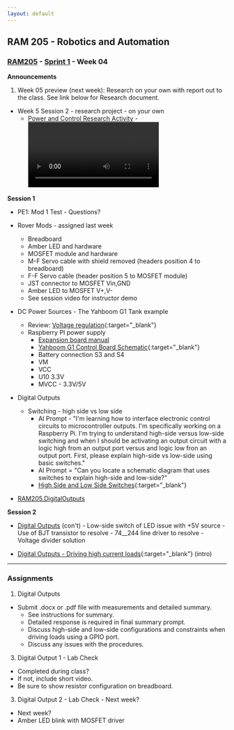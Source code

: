 ```yaml
---
layout: default
---
```


## RAM 205 - Robotics and Automation

### [RAM205](../../) - [Sprint 1](../) - Week 04 

**Announcements**
1. Week 05 preview (next week): Research on your own with report out to the class. See link below for Research document. 
- Week 5 Session 2 - research project - on your own
  - [Power and Control Research Activity](../week05/RAM205.PowerAndControlResearch.docx)
  -<video controls src="../week05/RAM205ResearchProjectOverview.mp4" title="Power and Control Research Activity"></video>

**Session 1**
- PE1: Mod 1 Test - Questions?
 
- Rover Mods - assigned last week
  - Breadboard
  - Amber LED and hardware
  - MOSFET module and hardware
  - M-F Servo cable with shield removed (headers position 4 to breadboard)
  - F-F Servo cable (header position 5 to MOSFET module)
  - JST connector to MOSFET Vin,GND
  - Amber LED to MOSFET V+,V-
  - See session video for instructor demo

- DC Power Sources - The Yahboom G1 Tank example
    - Review: [Voltage regulation](https://youtu.be/D52xUrIDrZY){:target="_blank"}
    - Raspberry PI power supply
      - [Expansion board manual](../../hardware_kit/expansionBoardManual.pdf) 
      - [Yahboom G1 Control Board Schematic](yahboom_G1_schematic.pdf){:target="_blank"}
      - Battery connection S3 and S4
      - VM
      - VCC
      - U10 3.3V
      - MVCC - 3.3V/5V

- Digital Outputs
  - Switching - high side vs low side 
    - AI Prompt - "I'm learning how to interface electronic control circuits to microcontroller outputs. I'm specifically working on a Raspberry Pi. I'm trying to understand high-side versus low-side switching and when I should be activating an output circuit with a logic high from an output port versus and logic low fron an output port. First, please explain high-side vs low-side using basic switches."
    - AI Prompt = "Can you locate a schematic diagram that uses switches to explain high-side and low-side?"
    - [High Side and Low Side Switches](https://www.rohm.com/electronics-basics/ipds/high-side-and-low-side-drive){:target="_blank"}

- [RAM205.DigitalOutputs](RAM205.DigitalOutputs.docx)
 
**Session 2**
 
- [Digital Outputs](RAM205.DigitalOutputs.docx) (con't)
      - Low-side switch of LED issue with +5V source
      - Use of BJT transistor to resolve
      - 74__244 line driver to resolve
      - Voltage divider solution

- [Digital Outputs - Driving high current loads](../week05/RAM205.DrivingHighCurrentLoads.pdf){:target="_blank"} (intro) 


---

### Assignments
1. Digital Outputs 
  - Submit .docx or .pdf file with measurements and detailed summary.
    - See instructions for summary. 
    - Detailed response is required in final summary prompt. 
    - Discuss high-side and low-side configurations and constraints when driving loads using a GPIO port. 
    - Discuss any issues with the procedures.
3. Digital Output 1 - Lab Check
  - Completed during class?
  - If not, include short video.
  - Be sure to show resistor configuration on breadboard.
3. Digital Output 2 - Lab Check - Next week?
  - Next week?
  - Amber LED blink with MOSFET driver
